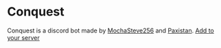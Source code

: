 # Conquest
Conquest is a discord bot made by [MochaSteve256](https://github.com/MochaSteve256) and [Paxistan](https://github.com/Paxistan).
[Add to your server](https://discord.com/api/oauth2/authorize?client_id=1036330225157537792&permissions=8&scope=bot)